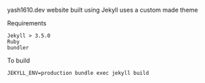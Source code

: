 yash1610.dev website built using Jekyll uses a custom made theme

Requirements

	Jekyll > 3.5.0
	Ruby
	bundler

To build

	JEKYLL_ENV=production bundle exec jekyll build
